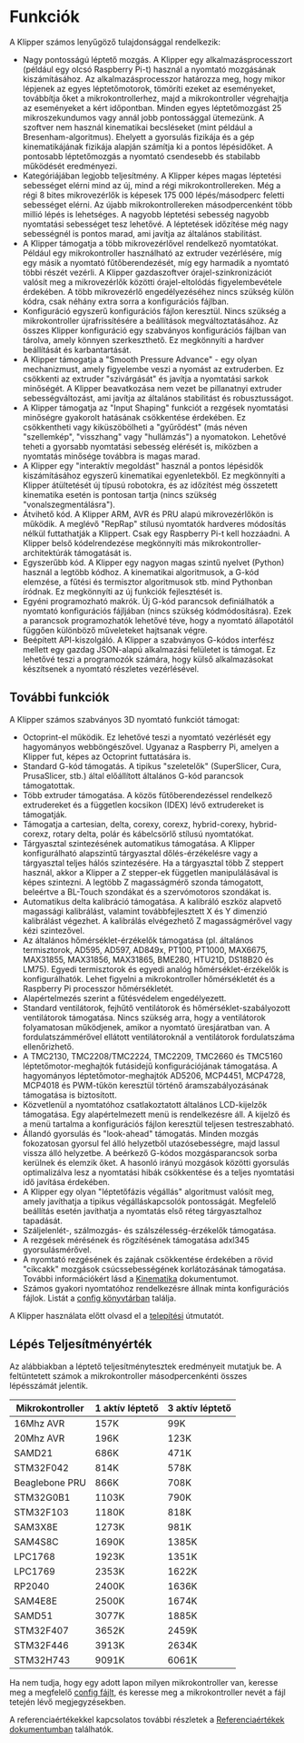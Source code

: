 # Funkciók

A Klipper számos lenyűgöző tulajdonsággal rendelkezik:

* Nagy pontosságú léptető mozgás. A Klipper egy alkalmazásprocesszort (például egy olcsó Raspberry Pi-t) használ a nyomtató mozgásának kiszámításához. Az alkalmazásprocesszor határozza meg, hogy mikor lépjenek az egyes léptetőmotorok, tömöríti ezeket az eseményeket, továbbítja őket a mikrokontrollerhez, majd a mikrokontroller végrehajtja az eseményeket a kért időpontban. Minden egyes léptetőmozgást 25 mikroszekundumos vagy annál jobb pontossággal ütemezünk. A szoftver nem használ kinematikai becsléseket (mint például a Bresenham-algoritmus). Ehelyett a gyorsulás fizikája és a gép kinematikájának fizikája alapján számítja ki a pontos lépésidőket. A pontosabb léptetőmozgás a nyomtató csendesebb és stabilabb működését eredményezi.
* Kategóriájában legjobb teljesítmény. A Klipper képes magas léptetési sebességet elérni mind az új, mind a régi mikrokontrollereken. Még a régi 8 bites mikrovezérlők is képesek 175 000 lépés/másodperc feletti sebességet elérni. Az újabb mikrokontrollereken másodpercenként több millió lépés is lehetséges. A nagyobb léptetési sebesség nagyobb nyomtatási sebességet tesz lehetővé. A léptetések időzítése még nagy sebességnél is pontos marad, ami javítja az általános stabilitást.
* A Klipper támogatja a több mikrovezérlővel rendelkező nyomtatókat. Például egy mikrokontroller használható az extruder vezérlésére, míg egy másik a nyomtató fűtőberendezését, míg egy harmadik a nyomtató többi részét vezérli. A Klipper gazdaszoftver órajel-szinkronizációt valósít meg a mikrovezérlők közötti órajel-eltolódás figyelembevétele érdekében. A több mikrovezérlő engedélyezéséhez nincs szükség külön kódra, csak néhány extra sorra a konfigurációs fájlban.
* Konfiguráció egyszerű konfigurációs fájlon keresztül. Nincs szükség a mikrokontroller újrafrissítésére a beállítások megváltoztatásához. Az összes Klipper konfiguráció egy szabványos konfigurációs fájlban van tárolva, amely könnyen szerkeszthető. Ez megkönnyíti a hardver beállítását és karbantartását.
* A Klipper támogatja a "Smooth Pressure Advance" - egy olyan mechanizmust, amely figyelembe veszi a nyomást az extruderben. Ez csökkenti az extruder "szivárgását" és javítja a nyomtatási sarkok minőségét. A Klipper beavatkozása nem vezet be pillanatnyi extruder sebességváltozást, ami javítja az általános stabilitást és robusztusságot.
* A Klipper támogatja az "Input Shaping" funkciót a rezgések nyomtatási minőségre gyakorolt hatásának csökkentése érdekében. Ez csökkentheti vagy kiküszöbölheti a "gyűrődést" (más néven "szellemkép", "visszhang" vagy "hullámzás") a nyomatokon. Lehetővé teheti a gyorsabb nyomtatási sebesség elérését is, miközben a nyomtatás minősége továbbra is magas marad.
* A Klipper egy "interaktív megoldást" használ a pontos lépésidők kiszámításához egyszerű kinematikai egyenletekből. Ez megkönnyíti a Klipper átültetését új típusú robotokra, és az időzítést még összetett kinematika esetén is pontosan tartja (nincs szükség "vonalszegmentálásra").
* Átvihető kód. A Klipper ARM, AVR és PRU alapú mikrovezérlőkön is működik. A meglévő "RepRap" stílusú nyomtatók hardveres módosítás nélkül futtathatják a Klippert. Csak egy Raspberry Pi-t kell hozzáadni. A Klipper belső kódelrendezése megkönnyíti más mikrokontroller-architektúrák támogatását is.
* Egyszerűbb kód. A Klipper egy nagyon magas szintű nyelvet (Python) használ a legtöbb kódhoz. A kinematikai algoritmusok, a G-kód elemzése, a fűtési és termisztor algoritmusok stb. mind Pythonban íródnak. Ez megkönnyíti az új funkciók fejlesztését is.
* Egyéni programozható makrók. Új G-kód parancsok definiálhatók a nyomtató konfigurációs fájljában (nincs szükség kódmódosításra). Ezek a parancsok programozhatók lehetővé téve, hogy a nyomtató állapotától függően különböző műveleteket hajtsanak végre.
* Beépített API-kiszolgáló. A Klipper a szabványos G-kódos interfész mellett egy gazdag JSON-alapú alkalmazási felületet is támogat. Ez lehetővé teszi a programozók számára, hogy külső alkalmazásokat készítsenek a nyomtató részletes vezérlésével.

## További funkciók

A Klipper számos szabványos 3D nyomtató funkciót támogat:

* Octoprint-el működik. Ez lehetővé teszi a nyomtató vezérlését egy hagyományos webböngészővel. Ugyanaz a Raspberry Pi, amelyen a Klipper fut, képes az Octoprint futtatására is.
* Standard G-kód támogatás. A tipikus "szeletelők" (SuperSlicer, Cura, PrusaSlicer, stb.) által előállított általános G-kód parancsok támogatottak.
* Több extruder támogatása. A közös fűtőberendezéssel rendelkező extrudereket és a független kocsikon (IDEX) lévő extrudereket is támogatják.
* Támogatja a cartesian, delta, corexy, corexz, hybrid-corexy, hybrid-corexz, rotary delta, polár és kábelcsörlő stílusú nyomtatókat.
* Tárgyasztal szintezésének automatikus támogatása. A Klipper konfigurálható alapszintű tárgyasztal dőlés-érzékelésre vagy a tárgyasztal teljes hálós szintezésére. Ha a tárgyasztal több Z steppert használ, akkor a Klipper a Z stepper-ek független manipulálásával is képes szintezni. A legtöbb Z magasságmérő szonda támogatott, beleértve a BL-Touch szondákat és a szervómotoros szondákat is.
* Automatikus delta kalibráció támogatása. A kalibráló eszköz alapvető magassági kalibrálást, valamint továbbfejlesztett X és Y dimenzió kalibrálást végezhet. A kalibrálás elvégezhető Z magasságmérővel vagy kézi szintezővel.
* Az általános hőmérséklet-érzékelők támogatása (pl. általános termisztorok, AD595, AD597, AD849x, PT100, PT1000, MAX6675, MAX31855, MAX31856, MAX31865, BME280, HTU21D, DS18B20 és LM75). Egyedi termisztorok és egyedi analóg hőmérséklet-érzékelők is konfigurálhatók. Lehet figyelni a mikrokontroller hőmérsékletét és a Raspberry Pi processzor hőmérsékletét.
* Alapértelmezés szerint a fűtésvédelem engedélyezett.
* Standard ventilátorok, fejhűtő ventilátorok és hőmérséklet-szabályozott ventilátorok támogatása. Nincs szükség arra, hogy a ventilátorok folyamatosan működjenek, amikor a nyomtató üresjáratban van. A fordulatszámmérővel ellátott ventilátoroknál a ventilátorok fordulatszáma ellenőrizhető.
* A TMC2130, TMC2208/TMC2224, TMC2209, TMC2660 és TMC5160 léptetőmotor-meghajtók futásidejű konfigurációjának támogatása. A hagyományos léptetőmotor-meghajtók AD5206, MCP4451, MCP4728, MCP4018 és PWM-tűkön keresztül történő áramszabályozásának támogatása is biztosított.
* Közvetlenül a nyomtatóhoz csatlakoztatott általános LCD-kijelzők támogatása. Egy alapértelmezett menü is rendelkezésre áll. A kijelző és a menü tartalma a konfigurációs fájlon keresztül teljesen testreszabható.
* Állandó gyorsulás és "look-ahead" támogatás. Minden mozgás fokozatosan gyorsul fel álló helyzetből utazósebességre, majd lassul vissza álló helyzetbe. A beérkező G-kódos mozgásparancsok sorba kerülnek és elemzik őket. A hasonló irányú mozgások közötti gyorsulás optimalizálva lesz a nyomtatási hibák csökkentése és a teljes nyomtatási idő javítása érdekében.
* A Klipper egy olyan "léptetőfázis végállás" algoritmust valósít meg, amely javíthatja a tipikus végálláskapcsolók pontosságát. Megfelelő beállítás esetén javíthatja a nyomtatás első réteg tárgyasztalhoz tapadását.
* Száljelenlét-, szálmozgás- és szálszélesség-érzékelők támogatása.
* A rezgések mérésének és rögzítésének támogatása adxl345 gyorsulásmérővel.
* A nyomtató rezgésének és zajának csökkentése érdekében a rövid "cikcakk" mozgások csúcssebességének korlátozásának támogatása. További információkért lásd a [Kinematika](Kinematics.md) dokumentumot.
* Számos gyakori nyomtatóhoz rendelkezésre állnak minta konfigurációs fájlok. Listát a [config könyvtárban](../config/) találja.

A Klipper használata előtt olvasd el a [telepítési](Installation.md) útmutatót.

## Lépés Teljesítményérték

Az alábbiakban a léptető teljesítménytesztek eredményeit mutatjuk be. A feltüntetett számok a mikrokontroller másodpercenkénti összes lépésszámát jelentik.

| Mikrokontroller | 1 aktív léptető | 3 aktív léptető |
| --- | --- | --- |
| 16Mhz AVR | 157K | 99K |
| 20Mhz AVR | 196K | 123K |
| SAMD21 | 686K | 471K |
| STM32F042 | 814K | 578K |
| Beaglebone PRU | 866K | 708K |
| STM32G0B1 | 1103K | 790K |
| STM32F103 | 1180K | 818K |
| SAM3X8E | 1273K | 981K |
| SAM4S8C | 1690K | 1385K |
| LPC1768 | 1923K | 1351K |
| LPC1769 | 2353K | 1622K |
| RP2040 | 2400K | 1636K |
| SAM4E8E | 2500K | 1674K |
| SAMD51 | 3077K | 1885K |
| STM32F407 | 3652K | 2459K |
| STM32F446 | 3913K | 2634K |
| STM32H743 | 9091K | 6061K |

Ha nem tudja, hogy egy adott lapon milyen mikrokontroller van, keresse meg a megfelelő [config fájlt](../config/), és keresse meg a mikrokontroller nevét a fájl tetején lévő megjegyzésekben.

A referenciaértékekkel kapcsolatos további részletek a [Referenciaértékek dokumentumban](Benchmarks.md) találhatók.
